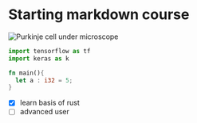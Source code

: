 # Starting markdown course

![Purkinje cell under microscope](https://avatars.githubusercontent.com/u/107555726?v=4)

```py
import tensorflow as tf
import keras as k
```

```rust
fn main(){
  let a : i32 = 5;
}
```

- [x] learn basis of rust
- [ ] advanced user 
